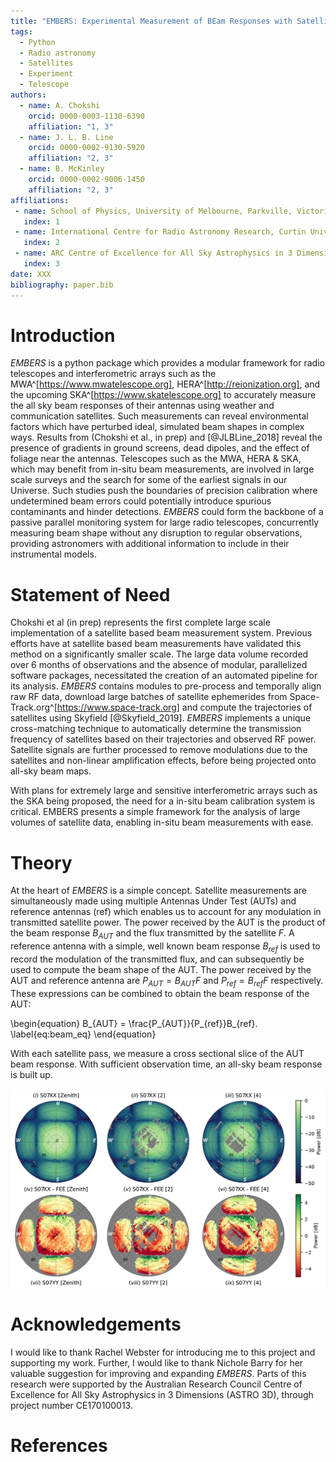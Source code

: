 ```yaml
---
title: "EMBERS: Experimental Measurement of BEam Responses with Satellites"
tags:
  - Python
  - Radio astronomy
  - Satellites
  - Experiment
  - Telescope
authors:
  - name: A. Chokshi
    orcid: 0000-0003-1130-6390
    affiliation: "1, 3"
  - name: J. L. B. Line
    orcid: 0000-0002-9130-5920
    affiliation: "2, 3"
  - name: B. McKinley
    orcid: 0000-0002-9006-1450
    affiliation: "2, 3"
affiliations:
 - name: School of Physics, University of Melbourne, Parkville, Victoria, 3010, Australia
   index: 1
 - name: International Centre for Radio Astronomy Research, Curtin University, Perth, WA 6845, Australia
   index: 2
 - name: ARC Centre of Excellence for All Sky Astrophysics in 3 Dimensions (ASTRO 3D)
   index: 3
date: XXX
bibliography: paper.bib
---
```



# Introduction

*EMBERS* is a python package which provides a modular framework for radio telescopes and interferometric arrays such as the
MWA^[https://www.mwatelescope.org], HERA^[http://reionization.org], and the upcoming SKA^[https://www.skatelescope.org] to accurately measure the all sky
beam responses of their antennas using weather and communication satellites. Such measurements can reveal environmental factors which have perturbed ideal,
simulated beam shapes in complex ways. Results from (Chokshi et al., in prep) and [@JLBLine_2018] reveal the presence of gradients in ground screens,
dead dipoles, and the effect of foliage near the antennas. Telescopes such as the MWA, HERA & SKA, which may benefit from in-situ beam measurements, are involved
in large scale surveys and the search for some of the earliest signals in our Universe. Such studies push the boundaries of precision calibration where undetermined
beam errors could potentially introduce spurious contaminants and hinder detections. *EMBERS* could form the backbone of a passive parallel monitoring system for large
radio telescopes, concurrently measuring beam shape without any disruption to regular observations, providing astronomers with additional information to include in their
instrumental models.


# Statement of Need

Chokshi et al (in prep) represents the first complete large scale implementation of a satellite based beam measurement system. Previous efforts have at 
satellite based beam measurements have validated this method on a significantly smaller scale. The large data volume recorded over 6
months of observations and the absence of modular, parallelized software packages, necessitated the creation of an automated pipeline for its analysis. *EMBERS* contains modules to pre-process and temporally align raw
RF data, download large batches of satellite ephemerides from Space-Track.org^[https://www.space-track.org] and compute the trajectories of satellites using
Skyfield [@Skyfield_2019]. *EMBERS* implements a unique cross-matching technique to automatically determine the transmission frequency of satellites based on
their trajectories and observed RF power. Satellite signals are further processed to remove modulations due to the satellites and non-linear 
amplification effects, before being projected onto all-sky beam maps.

With plans for extremely large and sensitive interferometric arrays such as the SKA being proposed, the need for a in-situ beam calibration system is critical. EMBERS
presents a simple framework for the analysis of large volumes of satellite data, enabling in-situ beam measurements with ease. 


# Theory

At the heart of *EMBERS* is a simple concept. Satellite measurements are simultaneously made using multiple Antennas Under Test (AUTs) and reference antennas
(ref) which enables us to account for any modulation in transmitted satellite power. The power received by the AUT is the product of the beam response $B_{AUT}$
and the flux transmitted by the satellite $F$. A reference antenna with a simple, well known beam response $B_{ref}$ is used to record the modulation of the
transmitted flux, and can subsequently be used to compute the beam shape of the AUT. The power received by the AUT and reference antenna are $P_{AUT} = B_{AUT}F$ and $P_{ref} = B_{ref}F$ respectively.
These expressions can be combined to obtain the beam response of the AUT:


\begin{equation}
    B_{AUT} = \frac{P_{AUT}}{P_{ref}}B_{ref}.
	\label{eq:beam_eq}
\end{equation}


With each satellite pass, we measure a cross sectional slice of the AUT beam response. With sufficient observation time, an all-sky beam response is built up.

![MWA beam maps generated using *EMBERS* with data from (Chokshi et al, in prep). The first row ((i) - (iii)) represent all sky measured beam maps, while the second row ((iv) - (vi)) represent residuals between measurements and cutting edge simulations, with the gray regions denoting the nulls surrounding the primary and secondary beams.](https://raw.githubusercontent.com/amanchokshi/EMBERS/master/docs/_static/imgs/beam_maps_joss.jpg)


# Acknowledgements

I would like to thank Rachel Webster for introducing me to this project and supporting my work. Further, I would like to thank Nichole Barry for her valuable
suggestion for improving and expanding *EMBERS*. Parts of this research were supported by the Australian Research Council Centre of Excellence for All Sky
Astrophysics in 3 Dimensions (ASTRO 3D), through project number CE170100013.


# References
